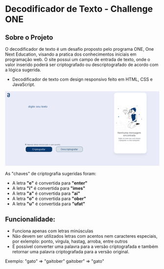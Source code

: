 # Decodificador de Texto - Challenge ONE
## Sobre o Projeto
O decodificador de texto é um desafio proposto pelo programa ONE, One Next Education, visando a pratica dos conhecimentos iniciais em programação web. O site possui um campo de entrada de texto, onde o valor inserido poderá ser criptografado ou descriptografado de acordo com a lógica sugerida.

- Decodificador de texto com design responsivo feito em HTML, CSS e JavaScript.

<p align="center" >
     <img width="600" heigth="600" src="./assets/tela-inicial.png">
</p>

As "chaves" de criptografia sugeridas foram:

- A letra **"e"** é convertida para **"enter"**
- A letra **"i"** é convertida para **"imes"**
- A letra **"a"** é convertida para **"ai"**
- A letra **"o"** é convertida para **"ober"**
- A letra **"u"** é convertida para **"ufat"**

Funcionalidade:
---
- Funciona apenas com letras minúsculas
- Não devem ser utilizados letras com acentos nem caracteres especiais, por exlemplo: ponto, vírgula, hastag, arroba, entre outros
- É possível converter uma palavra para a versão criptografada e também retornar uma palavra criptografada para a versão original.

Exemplo:
"gato" => "gaitober"
gaitober" => "gato"
